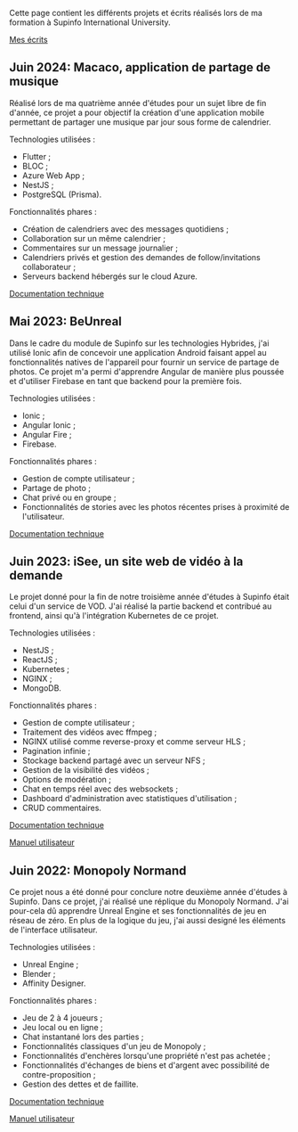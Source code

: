 Cette page contient les différents projets et écrits réalisés lors de ma formation à Supinfo International University.

[Mes écrits](/mon-portfolio/my_writings)

## Juin 2024: Macaco, application de partage de musique

Réalisé lors de ma quatrième année d'études pour un sujet libre de fin d'année, ce projet a pour objectif la création d'une application mobile permettant de partager une musique par jour sous forme de calendrier.

Technologies utilisées :

- Flutter ;
- BLOC ;
- Azure Web App ;
- NestJS ;
- PostgreSQL (Prisma).

Fonctionnalités phares :

- Création de calendriers avec des messages quotidiens ;
- Collaboration sur un même calendrier ;
- Commentaires sur un message journalier ;
- Calendriers privés et gestion des demandes de follow/invitations collaborateur ;
- Serveurs backend hébergés sur le cloud Azure.

[Documentation technique](/mon-portfolio/project_pdfs/macaco_doc.pdf)

## Mai 2023: BeUnreal

Dans le cadre du module de Supinfo sur les technologies Hybrides, j'ai utilisé Ionic afin de concevoir une application Android faisant appel au fonctionnalités natives de l'appareil pour fournir un service de partage de photos. Ce projet m'a permi d'apprendre Angular de manière plus poussée et d'utiliser Firebase en tant que backend pour la première fois.

Technologies utilisées :

- Ionic ;
- Angular Ionic ;
- Angular Fire ;
- Firebase.

Fonctionnalités phares :

- Gestion de compte utilisateur ;
- Partage de photo ;
- Chat privé ou en groupe ;
- Fonctionnalités de stories avec les photos récentes prises à proximité de l'utilisateur.

[Documentation technique](/mon-portfolio/project_pdfs/beunreal_doc.pdf)

## Juin 2023: iSee, un site web de vidéo à la demande

Le projet donné pour la fin de notre troisième année d'études à Supinfo était celui d'un service de VOD. J'ai réalisé la partie backend et contribué au frontend, ainsi qu'à l'intégration Kubernetes de ce projet.

Technologies utilisées :

- NestJS ;
- ReactJS ;
- Kubernetes ;
- NGINX ;
- MongoDB.

Fonctionnalités phares :

- Gestion de compte utilisateur ;
- Traitement des vidéos avec ffmpeg ;
- NGINX utilisé comme reverse-proxy et comme serveur HLS ;
- Pagination infinie ;
- Stockage backend partagé avec un serveur NFS ;
- Gestion de la visibilité des vidéos ;
- Options de modération ;
- Chat en temps réel avec des websockets ;
- Dashboard d'administration avec statistiques d'utilisation ;
- CRUD commentaires.

[Documentation technique](/mon-portfolio/project_pdfs/isee_doc.pdf)

[Manuel utilisateur](/mon-portfolio/project_pdfs/isee_manual.pdf)

## Juin 2022: Monopoly Normand

Ce projet nous a été donné pour conclure notre deuxième année d'études à Supinfo. Dans ce projet, j'ai réalisé une réplique du Monopoly Normand. J'ai pour-cela dû apprendre Unreal Engine et ses fonctionnalités de jeu en réseau de zéro. En plus de la logique du jeu, j'ai aussi designé les éléments de l'interface utilisateur.

Technologies utilisées :

- Unreal Engine ;
- Blender ;
- Affinity Designer.

Fonctionnalités phares :

- Jeu de 2 à 4 joueurs ;
- Jeu local ou en ligne ;
- Chat instantané lors des parties ;
- Fonctionnalités classiques d'un jeu de Monopoly ;
- Fonctionnalités d'enchères lorsqu'une propriété n'est pas achetée ;
- Fonctionnalités d'échanges de biens et d'argent avec possibilité de contre-proposition ;
- Gestion des dettes et de faillite.

[Documentation technique](/mon-portfolio/project_pdfs/monopoly_doc.pdf)

[Manuel utilisateur](/mon-portfolio/project_pdfs/monopoly_manual.pdf)